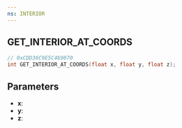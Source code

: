 ```yaml
---
ns: INTERIOR
---
```

## GET_INTERIOR_AT_COORDS

```c
// 0xCDD36C9E5C469070
int GET_INTERIOR_AT_COORDS(float x, float y, float z);
```

## Parameters
* **x**:
* **y**:
* **z**:
